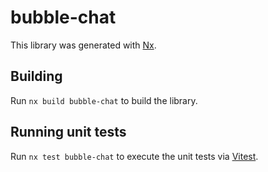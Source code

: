 # bubble-chat

This library was generated with [Nx](https://nx.dev).

## Building

Run `nx build bubble-chat` to build the library.

## Running unit tests

Run `nx test bubble-chat` to execute the unit tests via [Vitest](https://vitest.dev/).
